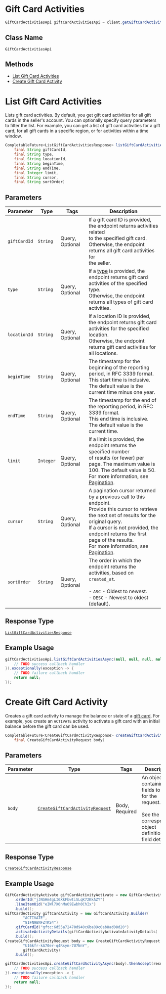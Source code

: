 # Gift Card Activities

```java
GiftCardActivitiesApi giftCardActivitiesApi = client.getGiftCardActivitiesApi();
```

## Class Name

`GiftCardActivitiesApi`

## Methods

* [List Gift Card Activities](../../doc/api/gift-card-activities.md#list-gift-card-activities)
* [Create Gift Card Activity](../../doc/api/gift-card-activities.md#create-gift-card-activity)


# List Gift Card Activities

Lists gift card activities. By default, you get gift card activities for all
gift cards in the seller's account. You can optionally specify query parameters to
filter the list. For example, you can get a list of gift card activities for a gift card,
for all gift cards in a specific region, or for activities within a time window.

```java
CompletableFuture<ListGiftCardActivitiesResponse> listGiftCardActivitiesAsync(
    final String giftCardId,
    final String type,
    final String locationId,
    final String beginTime,
    final String endTime,
    final Integer limit,
    final String cursor,
    final String sortOrder)
```

## Parameters

| Parameter | Type | Tags | Description |
|  --- | --- | --- | --- |
| `giftCardId` | `String` | Query, Optional | If a gift card ID is provided, the endpoint returns activities related<br>to the specified gift card. Otherwise, the endpoint returns all gift card activities for<br>the seller. |
| `type` | `String` | Query, Optional | If a [type](../../doc/models/gift-card-activity-type.md) is provided, the endpoint returns gift card activities of the specified type.<br>Otherwise, the endpoint returns all types of gift card activities. |
| `locationId` | `String` | Query, Optional | If a location ID is provided, the endpoint returns gift card activities for the specified location.<br>Otherwise, the endpoint returns gift card activities for all locations. |
| `beginTime` | `String` | Query, Optional | The timestamp for the beginning of the reporting period, in RFC 3339 format.<br>This start time is inclusive. The default value is the current time minus one year. |
| `endTime` | `String` | Query, Optional | The timestamp for the end of the reporting period, in RFC 3339 format.<br>This end time is inclusive. The default value is the current time. |
| `limit` | `Integer` | Query, Optional | If a limit is provided, the endpoint returns the specified number<br>of results (or fewer) per page. The maximum value is 100. The default value is 50.<br>For more information, see [Pagination](https://developer.squareup.com/docs/working-with-apis/pagination). |
| `cursor` | `String` | Query, Optional | A pagination cursor returned by a previous call to this endpoint.<br>Provide this cursor to retrieve the next set of results for the original query.<br>If a cursor is not provided, the endpoint returns the first page of the results.<br>For more information, see [Pagination](https://developer.squareup.com/docs/working-with-apis/pagination). |
| `sortOrder` | `String` | Query, Optional | The order in which the endpoint returns the activities, based on `created_at`.<br><br>- `ASC` - Oldest to newest.<br>- `DESC` - Newest to oldest (default). |

## Response Type

[`ListGiftCardActivitiesResponse`](../../doc/models/list-gift-card-activities-response.md)

## Example Usage

```java
giftCardActivitiesApi.listGiftCardActivitiesAsync(null, null, null, null, null, null, null, null).thenAccept(result -> {
    // TODO success callback handler
}).exceptionally(exception -> {
    // TODO failure callback handler
    return null;
});
```


# Create Gift Card Activity

Creates a gift card activity to manage the balance or state of a [gift card](../../doc/models/gift-card.md).
For example, you create an `ACTIVATE` activity to activate a gift card with an initial balance
before the gift card can be used.

```java
CompletableFuture<CreateGiftCardActivityResponse> createGiftCardActivityAsync(
    final CreateGiftCardActivityRequest body)
```

## Parameters

| Parameter | Type | Tags | Description |
|  --- | --- | --- | --- |
| `body` | [`CreateGiftCardActivityRequest`](../../doc/models/create-gift-card-activity-request.md) | Body, Required | An object containing the fields to POST for the request.<br><br>See the corresponding object definition for field details. |

## Response Type

[`CreateGiftCardActivityResponse`](../../doc/models/create-gift-card-activity-response.md)

## Example Usage

```java
GiftCardActivityActivate giftCardActivityActivate = new GiftCardActivityActivate.Builder()
    .orderId("jJNGHm4gLI6XkFbwtiSLqK72KkAZY")
    .lineItemUid("eIWl7X0nMuO9Ewbh0ChIx")
    .build();
GiftCardActivity giftCardActivity = new GiftCardActivity.Builder(
        "ACTIVATE",
        "81FN9BNFZTKS4")
    .giftCardId("gftc:6d55a72470d940c6ba09c0ab8ad08d20")
    .activateActivityDetails(giftCardActivityActivateActivityDetails)
    .build();
CreateGiftCardActivityRequest body = new CreateGiftCardActivityRequest.Builder(
        "U16kfr-kA70er-q4Rsym-7U7NnY",
        giftCardActivity)
    .build();

giftCardActivitiesApi.createGiftCardActivityAsync(body).thenAccept(result -> {
    // TODO success callback handler
}).exceptionally(exception -> {
    // TODO failure callback handler
    return null;
});
```

